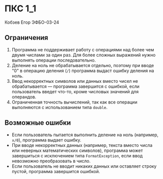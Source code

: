 # ПКС 1_1

Кобзев Егор ЭФБО-03-24

## Ограничения

1. Программа не поддерживает работу с операциями над более чем двумя числами за один раз. Для более сложных выражений нужно выполнять операции последовательно.
2. Деление на ноль не обрабатывается отдельно, поэтому при вводе "0" в операцию деления (`/`) программа выдаст ошибку деления на ноль.
3. Ввод некорректных символов или данных вместо чисел не обрабатывается — программа завершится с ошибкой, если пользователь введет что-то, кроме числовых значений для операндов.
4. Ограниченная точность вычислений, так как все операции выполняются с использованием типа `double`.

## Возможные ошибки

- Если пользователь пытается выполнить деление на ноль (например, `x/0`), программа выдает ошибку.
- При вводе некорректных данных (например, текста вместо числа или неверных математических символов), программа может завершиться с исключением типа `FormatException`, если ввод невозможно преобразовать в число.
- Если пользователь не вводит никаких данных или оставляет строку пустой, программа завершится ошибкой.
